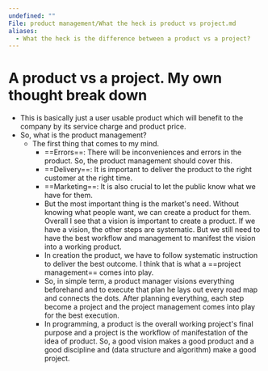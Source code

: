```yaml
---
undefined: ""
File: product management/What the heck is product vs project.md
aliases:
  - What the heck is the difference between a product vs a project?
---
```

# A product vs a project. My own thought break down
- This is basically just a user usable product which will benefit to the company by its service charge and product price. 
- So, what is the product management? 
	- The first thing that comes to my mind. 
		- ==Errors==: There will be inconveniences and errors in the product. So, the product management should cover this. 
		- ==Delivery==: It is important to deliver the product to the right customer at the right time. 
		- ==Marketing==: It is also crucial to let the public know what we have for them. 
		- But the most important thing is the market's need. Without knowing what people want, we can create a product for them. Overall I see that a vision is important to create a product. If we have a vision, the other steps are systematic. But we still need to have the best workflow and management to manifest the vision into a working product. 
		- In creation the product, we have to follow systematic instruction to deliver the best outcome. I think that is what a ==project management== comes into play. 
		- So, in simple term, a product manager visions everything beforehand and to execute that plan he lays out every road map and connects the dots. After planning everything, each step become a project and the project management comes into play for the best execution. 
		- In programming, a product is the overall working project's final purpose and a project is the workflow of manifestation of the idea of product. So, a good vision makes a good product and a good discipline and (data structure and algorithm) make a good project. 